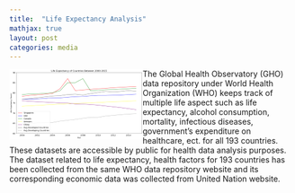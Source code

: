 ```yaml
---
title:  "Life Expectancy Analysis"
mathjax: true
layout: post
categories: media
---
```


<img style="float:left" src="/assets/images/Image6_small.png">

The Global Health Observatory (GHO) data repository under World Health Organization (WHO) keeps track of multiple life aspect such as life expectancy, alcohol consumption, mortality, infectious diseases, government’s expenditure on healthcare, ect. for all 193 countries. These datasets are accessible by public for health data analysis purposes. The dataset related to  life expectancy, health factors for 193 countries has been collected from the same WHO data repository website and its corresponding economic data was collected from United Nation website. 
